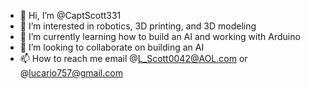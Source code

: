 - 👋 Hi, I’m @CaptScott331
- 👀 I’m interested in robotics, 3D printing, and 3D modeling
- 🌱 I’m currently learning how to build an AI and working with Arduino
- 💞️ I’m looking to collaborate on building an AI
- 📫 How to reach me email @L_Scott0042@AOL.com or @lucario757@gmail.com

<!---
CaptScott331/CaptScott331 is a ✨ special ✨ repository because its `README.md` (this file) appears on your GitHub profile.
You can click the Preview link to take a look at your changes.
--->

